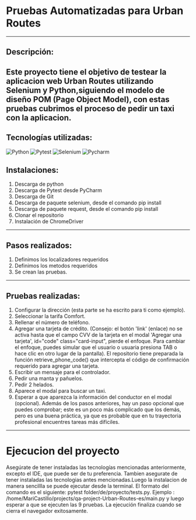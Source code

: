 

# Pruebas Automatizadas para Urban Routes

---

## Descripción:

Este proyecto tiene el objetivo de testear la aplicacion web Urban Routes utilizando Selenium y Python,siguiendo el 
modelo de diseño POM (Page Object Model), con estas pruebas cubrimos el proceso de pedir un taxi con la aplicacion.
---
## Tecnologías utilizadas:

![Python](https://img.shields.io/badge/python-3.11.3-blue?logo=python)
![Pytest](https://img.shields.io/badge/pytest-8.2.0-blue?logo=pytest)
![Selenium](https://img.shields.io/badge/selenium-4.20.0-darkgreen?logo=selenium)
![Pycharm](https://img.shields.io/badge/pycharm-blue?logo=pycharm)
## Instalaciones:

1. Descarga de python 
2. Descarga de Pytest desde PyCharm 
3. Descarga de Git 
4. Descarga de paquete selenium, desde el comando pip install 
5. Descarga de paquete request, desde el comando pip install 
6. Clonar el repositorio 
7. Instalación de ChromeDriver
---

## Pasos realizados:
1. Definimos los localizadores requeridos
2. Definimos los metodos requeridos
3. Se crean las pruebas.

---
## Pruebas realizadas:
1. Configurar la dirección (esta parte se ha escrito para ti como ejemplo).
2. Seleccionar la tarifa Comfort.
3. Rellenar el número de teléfono.
4. Agregar una tarjeta de crédito. (Consejo: el botón 'link' (enlace) no se activa hasta que el campo CVV de la tarjeta en el modal 'Agregar una tarjeta', id="code" class="card-input", pierde el enfoque. Para cambiar el enfoque, puedes simular que el usuario o usuaria presiona TAB o hace clic en otro lugar de la pantalla).
El repositorio tiene preparada la función retrieve_phone_code() que intercepta el código de confirmación requerido para agregar una tarjeta.
5. Escribir un mensaje para el controlador.
6. Pedir una manta y pañuelos.
7. Pedir 2 helados.
8. Aparece el modal para buscar un taxi.
9. Esperar a que aparezca la información del conductor en el modal (opcional). Además de los pasos anteriores, hay un paso opcional que puedes comprobar; este es un poco más complicado que los demás, pero es una buena práctica, ya que es probable que en tu trayectoria profesional encuentres tareas más difíciles.

---
# Ejecucion del proyecto

Asegúrate de tener instaladas las tecnologías mencionadas anteriormente, excepto el IDE, que puede ser de tu preferencia. 
Tambien asegurate de tener instaladas las tecnologias antes mencionadas.Luego la instalacion de manera sencillla se puede ejecutar 
desde la terminal. El formato del comando es el siguiente: pytest folder/de/proyecto/tests.py. Ejemplo : /home/MariCastillo/projects/qa-project-Urban-Routes-es/main.py
 y luego esperar a que se ejecuten las 9 pruebas. La ejecución finaliza cuando se cierra el navegador  exitosamente.

